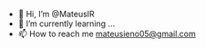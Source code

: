 - 👋 Hi, I’m @MateusIR
- 🌱 I’m currently learning ...
- 📫 How to reach me mateusieno05@gmail.com


<!---
MateusIR/MateusIR is a ✨ special ✨ repository because its `README.md` (this file) appears on your GitHub profile.
You can click the Preview link to take a look at your changes.
--->
